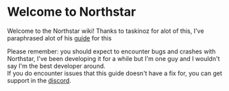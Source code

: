 # Welcome to Northstar

Welcome to the Northstar wiki!
Thanks to taskinoz for alot of this, I've paraphrased alot of his [guide](https://gist.github.com/taskinoz/d68fdbc1ec0590d8fe61a85edbb9c44e) for this  
  
Please remember: you should expect to encounter bugs and crashes with Northstar, I've been developing it for a while but I'm one guy and I wouldn't say I'm the best developer around.  
If you do encounter issues that this guide doesn't have a fix for, you can get support in the [discord](https://northstar.tf/discord).